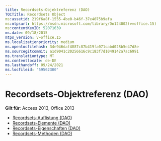 ```yaml
---
title: Recordsets-Objektreferenz (DAO)
TOCTitle: Recordsets Object
ms:assetid: 219f6a8f-1555-4be0-b46f-37e4075b9afa
ms:mtpsurl: https://msdn.microsoft.com/library/Dn124002(v=office.15)
ms:contentKeyID: 52071639
ms.date: 09/18/2015
mtps_version: v=office.15
ms.localizationpriority: medium
ms.openlocfilehash: 34e946daf4887c87b419fa071cabd028b5e47d8e
ms.sourcegitcommit: a1d9041c20256616c9c183f7d1049142a7ac6991
ms.translationtype: MT
ms.contentlocale: de-DE
ms.lasthandoff: 09/24/2021
ms.locfileid: "59562300"
---
```

# <a name="recordsets-object-reference-dao"></a>Recordsets-Objektreferenz (DAO)

**Gilt für**: Access 2013, Office 2013

- [Recordsets-Auflistung (DAO)](recordsets-collection-dao.md)
- [Recordsets-Elemente (DAO)](recordsets-members-dao.md)
- [Recordsets-Eigenschaften (DAO)](recordsets-properties-dao.md)
- [Recordsets-Methoden (DAO)](recordsets-methods-dao.md)

